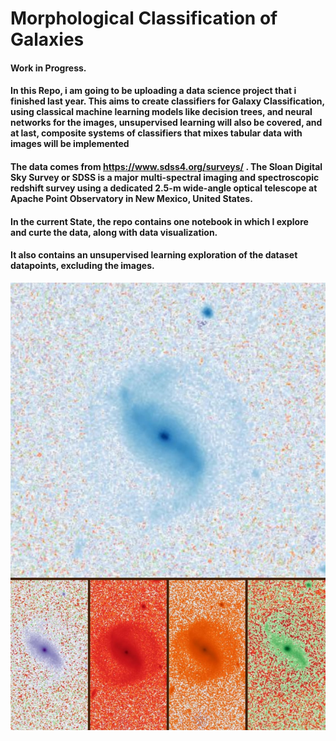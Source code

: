 # Morphological Classification of Galaxies
#### Work in Progress.

#### In this Repo, i am going to be uploading a data science project that i finished last year. This aims to create classifiers for Galaxy Classification, using classical machine learning models like decision trees, and neural networks for the images, unsupervised learning will also be covered, and at last, composite systems of classifiers that mixes tabular data with images will be implemented
#### The data comes from https://www.sdss4.org/surveys/ . The Sloan Digital Sky Survey or SDSS is a major multi-spectral imaging and spectroscopic redshift survey using a dedicated 2.5-m wide-angle optical telescope at Apache Point Observatory in New Mexico, United States. 

#### In the current State, the repo contains one notebook in which I explore and curte the data, along with data visualization.
#### It also contains an unsupervised learning exploration of the dataset datapoints, excluding the images.


![Sample Image (5 channels)](/assets/img/galaxias.jpeg)

